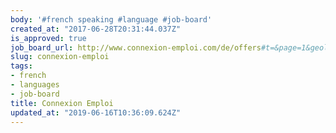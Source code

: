 ```yaml
---
body: '#french speaking #language #job-board'
created_at: "2017-06-28T20:31:44.037Z"
is_approved: true
job_board_url: http://www.connexion-emploi.com/de/offers#t=&page=1&geolocation=31-7
slug: connexion-emploi
tags:
- french
- languages
- job-board
title: Connexion Emploi
updated_at: "2019-06-16T10:36:09.624Z"
---
```


